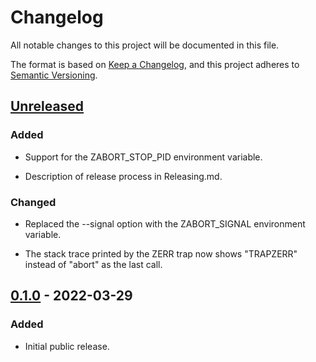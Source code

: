 # Changelog
All notable changes to this project will be documented in this file.

The format is based on [Keep a Changelog](https://keepachangelog.com/en/1.0.0/),
and this project adheres to [Semantic Versioning](https://semver.org/spec/v2.0.0.html).

## [Unreleased]

### Added

- Support for the ZABORT_STOP_PID environment variable.

- Description of release process in Releasing.md.

### Changed

- Replaced the --signal option with the ZABORT_SIGNAL environment
  variable.

- The stack trace printed by the ZERR trap now shows "TRAPZERR"
  instead of "abort" as the last call.

## [0.1.0] - 2022-03-29

### Added

- Initial public release.

[Unreleased]: https://github.com/paltherr/zabort/compare/v0.1.0...HEAD
[0.1.0]: https://github.com/paltherr/zabort/releases/tag/v0.1.0
